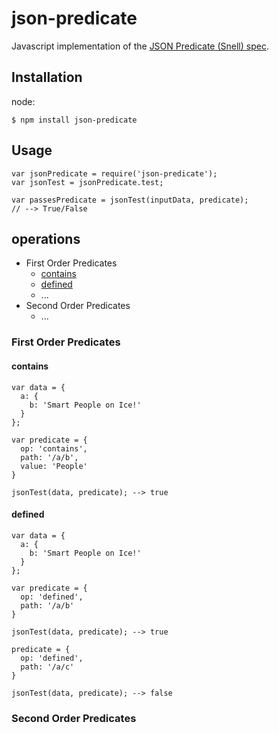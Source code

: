 # json-predicate
Javascript implementation of the [JSON Predicate (Snell) spec](http://tools.ietf.org/id/draft-snell-json-test-01.html).

## Installation

node:
```
$ npm install json-predicate
````

## Usage
```
var jsonPredicate = require('json-predicate');
var jsonTest = jsonPredicate.test;

var passesPredicate = jsonTest(inputData, predicate);
// --> True/False
```

## operations
* First Order Predicates
  * [contains](#contains)
  * [defined](#defined)
  * ...
* Second Order Predicates
  * ...

### First Order Predicates
#### contains
```
var data = {
  a: {
    b: 'Smart People on Ice!'
  }
};

var predicate = {
  op: 'contains',
  path: '/a/b',
  value: 'People'
}

jsonTest(data, predicate); --> true
```
#### defined
```
var data = {
  a: {
    b: 'Smart People on Ice!'
  }
};

var predicate = {
  op: 'defined',
  path: '/a/b'
}

jsonTest(data, predicate); --> true

predicate = {
  op: 'defined',
  path: '/a/c'
}

jsonTest(data, predicate); --> false
```

### Second Order Predicates
